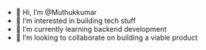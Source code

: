 - 👋 Hi, I’m @Muthukkumar
- 👀 I’m interested in building tech stuff
- 🌱 I’m currently learning backend development
- 💞️ I’m looking to collaborate on building a viable product
<!---
Muthu1613/Muthu1613 is a ✨ special ✨ repository because its `README.md` (this file) appears on your GitHub profile.
You can click the Preview link to take a look at your changes.
--->
